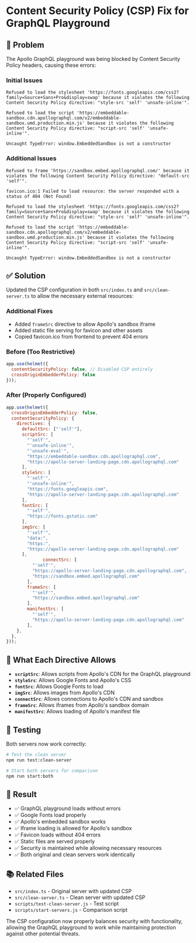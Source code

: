 # Content Security Policy (CSP) Fix for GraphQL Playground

## 🚨 Problem

The Apollo GraphQL playground was being blocked by Content Security Policy headers, causing these errors:

### Initial Issues

```
Refused to load the stylesheet 'https://fonts.googleapis.com/css2?family=Source+Sans+Pro&display=swap' because it violates the following Content Security Policy directive: "style-src 'self' 'unsafe-inline'".

Refused to load the script 'https://embeddable-sandbox.cdn.apollographql.com/v2/embeddable-sandbox.umd.production.min.js' because it violates the following Content Security Policy directive: "script-src 'self' 'unsafe-inline'".

Uncaught TypeError: window.EmbeddedSandbox is not a constructor
```

### Additional Issues

```
Refused to frame 'https://sandbox.embed.apollographql.com/' because it violates the following Content Security Policy directive: "default-src 'self'".

favicon.ico:1 Failed to load resource: the server responded with a status of 404 (Not Found)
```

```
Refused to load the stylesheet 'https://fonts.googleapis.com/css2?family=Source+Sans+Pro&display=swap' because it violates the following Content Security Policy directive: "style-src 'self' 'unsafe-inline'".

Refused to load the script 'https://embeddable-sandbox.cdn.apollographql.com/v2/embeddable-sandbox.umd.production.min.js' because it violates the following Content Security Policy directive: "script-src 'self' 'unsafe-inline'".

Uncaught TypeError: window.EmbeddedSandbox is not a constructor
```

## ✅ Solution

Updated the CSP configuration in both `src/index.ts` and `src/clean-server.ts` to allow the necessary external resources:

### Additional Fixes

- Added `frameSrc` directive to allow Apollo's sandbox iframe
- Added static file serving for favicon and other assets
- Copied favicon.ico from frontend to prevent 404 errors

### Before (Too Restrictive)

```javascript
app.use(helmet({
  contentSecurityPolicy: false, // Disabled CSP entirely
  crossOriginEmbedderPolicy: false
}));
```

### After (Properly Configured)

```javascript
app.use(helmet({
  crossOriginEmbedderPolicy: false,
  contentSecurityPolicy: {
    directives: {
      defaultSrc: ["'self'"],
      scriptSrc: [
        "'self'", 
        "'unsafe-inline'", 
        "'unsafe-eval'",
        "https://embeddable-sandbox.cdn.apollographql.com",
        "https://apollo-server-landing-page.cdn.apollographql.com"
      ],
      styleSrc: [
        "'self'", 
        "'unsafe-inline'",
        "https://fonts.googleapis.com",
        "https://apollo-server-landing-page.cdn.apollographql.com"
      ],
      fontSrc: [
        "'self'",
        "https://fonts.gstatic.com"
      ],
      imgSrc: [
        "'self'", 
        "data:", 
        "https:",
        "https://apollo-server-landing-page.cdn.apollographql.com"
      ],
              connectSrc: [
          "'self'",
          "https://apollo-server-landing-page.cdn.apollographql.com",
          "https://sandbox.embed.apollographql.com"
        ],
        frameSrc: [
          "'self'",
          "https://sandbox.embed.apollographql.com"
        ],
        manifestSrc: [
          "'self'",
          "https://apollo-server-landing-page.cdn.apollographql.com"
        ],
    },
  },
}));
```

## 🔧 What Each Directive Allows

- **`scriptSrc`**: Allows scripts from Apollo's CDN for the GraphQL playground
- **`styleSrc`**: Allows Google Fonts and Apollo's CSS
- **`fontSrc`**: Allows Google Fonts to load
- **`imgSrc`**: Allows images from Apollo's CDN
- **`connectSrc`**: Allows connections to Apollo's CDN and sandbox
- **`frameSrc`**: Allows iframes from Apollo's sandbox domain
- **`manifestSrc`**: Allows loading of Apollo's manifest file

## 🧪 Testing

Both servers now work correctly:

```bash
# Test the clean server
npm run test:clean-server

# Start both servers for comparison
npm run start:both
```

## 🎯 Result

- ✅ GraphQL playground loads without errors
- ✅ Google Fonts load properly
- ✅ Apollo's embedded sandbox works
- ✅ Iframe loading is allowed for Apollo's sandbox
- ✅ Favicon loads without 404 errors
- ✅ Static files are served properly
- ✅ Security is maintained while allowing necessary resources
- ✅ Both original and clean servers work identically

## 📚 Related Files

- `src/index.ts` - Original server with updated CSP
- `src/clean-server.ts` - Clean server with updated CSP
- `scripts/test-clean-server.js` - Test script
- `scripts/start-servers.js` - Comparison script

The CSP configuration now properly balances security with functionality, allowing the GraphQL playground to work while maintaining protection against other potential threats.
